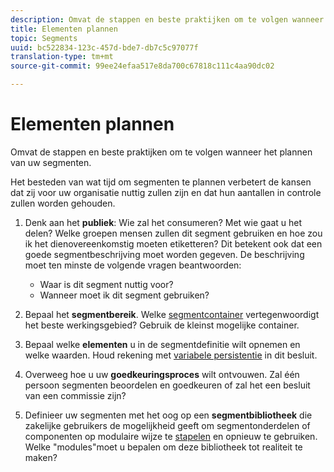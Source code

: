 ```yaml
---
description: Omvat de stappen en beste praktijken om te volgen wanneer het plannen van uw segmenten.
title: Elementen plannen
topic: Segments
uuid: bc522834-123c-457d-bde7-db7c5c97077f
translation-type: tm+mt
source-git-commit: 99ee24efaa517e8da700c67818c111c4aa90dc02

---
```



# Elementen plannen

Omvat de stappen en beste praktijken om te volgen wanneer het plannen van uw segmenten.

Het besteden van wat tijd om segmenten te plannen verbetert de kansen dat zij voor uw organisatie nuttig zullen zijn en dat hun aantallen in controle zullen worden gehouden.

1. Denk aan het **publiek**: Wie zal het consumeren? Met wie gaat u het delen? Welke groepen mensen zullen dit segment gebruiken en hoe zou ik het dienovereenkomstig moeten etiketteren? Dit betekent ook dat een goede segmentbeschrijving moet worden gegeven. De beschrijving moet ten minste de volgende vragen beantwoorden:

   * Waar is dit segment nuttig voor?
   * Wanneer moet ik dit segment gebruiken?

1. Bepaal het **segmentbereik**. Welke [segmentcontainer](/help/components/c-segmentation/seg-overview.md) vertegenwoordigt het beste werkingsgebied? Gebruik de kleinst mogelijke container.

1. Bepaal welke **elementen** u in de segmentdefinitie wilt opnemen en welke waarden. Houd rekening met [variabele persistentie](/help/components/c-segmentation/seg-overview.md) in dit besluit.

1. Overweeg hoe u uw **goedkeuringsproces** wilt ontvouwen. Zal één persoon segmenten beoordelen en goedkeuren of zal het een besluit van een commissie zijn?
1. Definieer uw segmenten met het oog op een **segmentbibliotheek** die zakelijke gebruikers de mogelijkheid geeft om segmentonderdelen of componenten op modulaire wijze te [stapelen](/help/components/c-segmentation/c-segmentation-workflow/seg-build.md) en opnieuw te gebruiken. Welke &quot;modules&quot;moet u bepalen om deze bibliotheek tot realiteit te maken?

